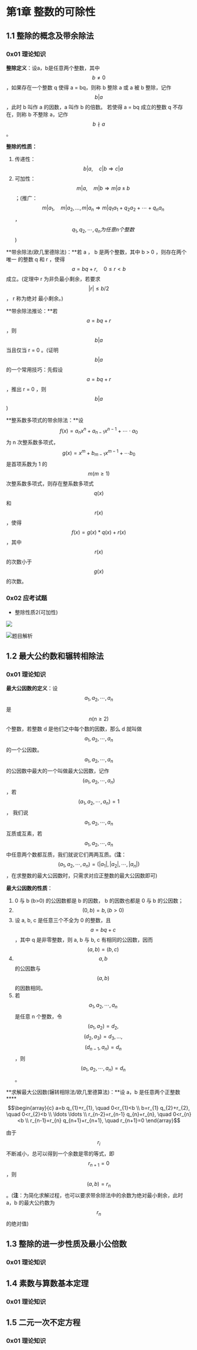 # 第1章 整数的可除性

## 1.1 整除的概念及带余除法

### 0x01 理论知识

**整除定义**：设a，b是任意两个整数，其中 $$b \neq 0$$ ，如果存在一个整数 q 使得 a = bq，则称 b 整除 a 或 a 被 b 整除，记作 $$b | a$$ ，此时 b 叫作 a 的因数，a 叫作 b 的倍数。 若使得 a = bq 成立的整数 q 不存在，则称 b 不整除 a，记作 $$b\nmid a$$ 。

**整除的性质：**

1. 传递性： $$b|a, \quad c| b \Rightarrow c | a$$ 
2. 可加性： $$m|a, \quad m| b \Rightarrow m | a \pm b$$ ；\(推广： $$m\left|a_{1}, \quad m\right| a_{2}, \dots, m | a_{n}\Rightarrow m | q_{1} a_{1}+q_{2} a_{2}+\cdots+q_{n} a_{n}$$ ， $$q_{1}, q_{2}, \cdots, q_{n} 为任意 n 个整数$$ \)

**带余除法\(欧几里德除法\)：**若 a ， b 是两个整数，其中 b &gt; 0 ，则存在两个唯一 的整数 q 和 r ，使得 $$a=b q+r, \quad 0 \leq r<b$$ 成立。\(定理中 r 为非负最小剩余，若要求 $$|r| \leq b / 2$$， r 称为绝对 最小剩余。\)

**带余除法推论：**若 $$a=b q+r$$ ，则 $$b|a$$ 当且仅当 r = 0 。\(证明 $$b|a$$ 的一个常用技巧：先假设 $$a=b q+r$$ ，推出 r = 0 ，则 $$b|a$$ \)

**整系数多项式的带余除法：**设 $$f(x)=a_{n} x^{n}+a_{n-1} x^{n-1}+\cdots \cdot a_{0}$$ 为 n 次整系数多项式， $$g(x)=x^{m}+b_{m-1} x^{m-1}+\cdots b_{0}$$ 是首项系数为 1 的 $$m(m \geq 1)$$ 次整系数多项式，则存在整系数多项式 $$q(x)$$ 和 $$r(x)$$ ，使得 $$f(x) = g(x)*q(x)+r(x)$$ ，其中 $$r(x)$$ 的次数小于 $$g(x)$$ 的次数。

### 0x02 应考试题

* 整除性质2\(可加性\)

![](../.gitbook/assets/snipaste_2020-06-11_10-47-57.jpg)

![&#x9898;&#x76EE;&#x89E3;&#x6790;](../.gitbook/assets/tim-tu-pian-20200611110024.jpg)

## 1.2 最大公约数和辗转相除法

### 0x01 理论知识

**最大公因数的定义**：设 $$a_{1}, a_{2}, \cdots, a_{n}$$ 是 $$n(n \geq 2)$$ 个整数，若整数 d 是他们之中每个数的因数，那么 d 就叫做 $$a_{1}, a_{2}, \cdots, a_{n}$$ 的一个公因数。 $$a_{1}, a_{2}, \cdots, a_{n}$$ 的公因数中最大的一个叫做最大公因数，记作 $$(a_{1}, a_{2}, \cdots, a_{n})$$ ，若 $$(a_{1}, a_{2}, \cdots, a_{n})=1$$， 我们说 $$a_{1}, a_{2}, \cdots, a_{n}$$ 互质或互素，若 $$a_{1}, a_{2}, \cdots, a_{n}$$ 中任意两个数都互质，我们就说它们两两互质。\(**注**： $$\left(a_{1}, a_{2}, \cdots, a_{n}\right)=\left(\left|a_{1}\right|,\left|a_{2}\right|, \cdots,\left|a_{n}\right|\right)$$，在求整数的最大公因数时，只需求对应正整数的最大公因数即可\)

**最大公因数的性质**：

1. 0 与 b \(b&gt;0\) 的公因数都是 b 的因数， b 的因数也都是 0 与 b 的公因数；
2. $$(0, b)=b,(b>0)$$ 
3. 设 a, b, c 是任意三个不全为 0 的整数，且 $$a=b q+c$$  ，其中 q 是非零整数，则 a, b 与 b, c 有相同的公因数，因而 $$(a,b)=(b,c)$$ 
4. $$a,b$$的公因数与 $$(a,b)$$的因数相同。
5. 若 $$a_{1}, a_{2}, \cdots, a_{n}$$ 是任意 n 个整数，令 $$\left(a_{1}, a_{2}\right)=d_{2}, $$ $$\left(d_{2}, a_{3}\right)=d_{3}, \dots, $$ $$\left(d_{n-1}, a_{n}\right)=d_{n}$$ ，则 $$\left(a_{1}, a_{2}, \cdots, a_{n}\right)=d_{n}$$ 。

**求解最大公因数\(辗转相除法/欧几里德算法\)：**设 a，b 是任意两个正整数  
 ****$$\begin{array}{c} a=b q_{1}+r_{1}, \quad 0<r_{1}<b \\ b=r_{1} q_{2}+r_{2}, \quad 0<r_{2}<b \\ \ldots \ldots \\ r_{n-2}=r_{n-1} q_{n}+r_{n}, \quad 0<r_{n}<b \\ r_{n-1}=r_{n} q_{n+1}+r_{n+1}, \quad r_{n+1}=0 \end{array}$$

由于 $$r_i$$ 不断减小，总可以得到一个余数是零的等式，即 $$r_{n+1}=0$$ ，则 $$(a, b)=r_{n}$$ 。\(**注**：为简化求解过程，也可以要求带余除法中的余数为绝对最小剩余，此时 a，b 的最大公约数为 $$r_n$$ 的绝对值\)

## 1.3 整除的进一步性质及最小公倍数

### 0x01 理论知识



## 1.4 素数与算数基本定理

### 0x01 理论知识

## 1.5 二元一次不定方程

### 0x01 理论知识



